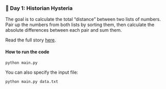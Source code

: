 ### 🎄 Day 1: Historian Hysteria

The goal is to calculate the total “distance” between two lists of numbers.
Pair up the numbers from both lists by sorting them, then calculate the absolute differences between each pair and sum
them.

Read the full story  [here](https://adventofcode.com/2024/day/1).

#### How to run the code

```bash
python main.py
```

You can also specify the input file:

```bash
python main.py data.txt
```